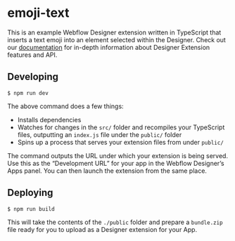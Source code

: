 # emoji-text

This is an example Webflow Designer extension written in TypeScript that inserts a text emoji into an element selected within the Designer. Check out our [documentation](https://docs.developers.webflow.com/data/docs/designer-extensions) for in-depth information about Designer Extension features and API.

## Developing

```
$ npm run dev
```

The above command does a few things:
* Installs dependencies
* Watches for changes in the `src/` folder and recompiles your TypeScript files, outputting an `index.js` file under the `public/` folder
* Spins up a process that serves your extension files from under `public/`

The command outputs the URL under which your extension is being served. Use this as the “Development URL” for your app in the Webflow Designer’s Apps panel. You can then launch the extension from the same place.

## Deploying

```
$ npm run build
```

This will take the contents of the `./public` folder and prepare a `bundle.zip` file ready for you to upload as a Designer extension for your App.
